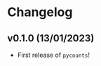 # Changelog

<!--next-version-placeholder-->

## v0.1.0 (13/01/2023)

- First release of `pycounts`!